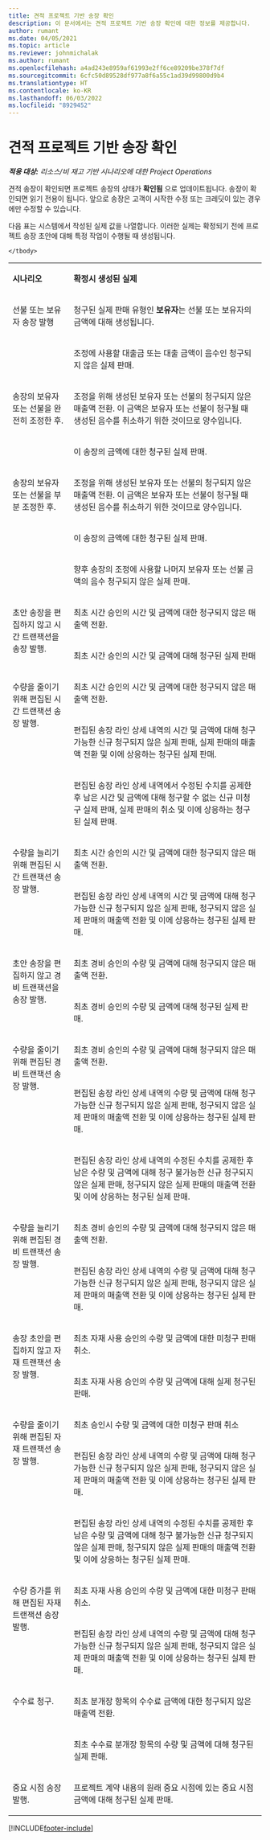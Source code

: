 ```yaml
---
title: 견적 프로젝트 기반 송장 확인
description: 이 문서에서는 견적 프로젝트 기반 송장 확인에 대한 정보를 제공합니다.
author: rumant
ms.date: 04/05/2021
ms.topic: article
ms.reviewer: johnmichalak
ms.author: rumant
ms.openlocfilehash: a4ad243e8959af61993e2ff6ce89209be378f7df
ms.sourcegitcommit: 6cfc50d89528df977a8f6a55c1ad39d99800d9b4
ms.translationtype: HT
ms.contentlocale: ko-KR
ms.lasthandoff: 06/03/2022
ms.locfileid: "8929452"
---
```

# <a name="confirm-a-proforma-project-based-invoice"></a>견적 프로젝트 기반 송장 확인

_**적용 대상:** 리소스/비 재고 기반 시나리오에 대한 Project Operations_

견적 송장이 확인되면 프로젝트 송장의 상태가 **확인됨** 으로 업데이트됩니다. 송장이 확인되면 읽기 전용이 됩니다. 앞으로 송장은 고객이 시작한 수정 또는 크레딧이 있는 경우에만 수정할 수 있습니다.

다음 표는 시스템에서 작성된 실제 값을 나열합니다. 이러한 실제는 확정되기 전에 프로젝트 송장 초안에 대해 특정 작업이 수행될 때 생성됩니다.

<table border="0" cellspacing="0" cellpadding="0">
    <tbody>
        <tr>
            <td width="216" valign="top">
                <p>
                    <strong>시나리오</strong>
                </p>
            </td>
            <td width="808" valign="top">
                <p>
                    <strong>확정시 생성된 실제</strong>
                </p>
            </td>
        </tr>
        <tr>
            <td width="216" rowspan="2" valign="top">
                <p>
선불 또는 보유자 송장 발행 </p>
            </td>
            <td width="408" valign="top">
                <p>
청구된 실제 판매 유형인 <strong>보유자</strong>는 선불 또는 보유자의 금액에 대해 생성됩니다.
                </p>
            </td>
        </tr>
        <tr>
            <td width="408" valign="top">
                <p>
조정에 사용할 대출금 또는 대출 금액이 음수인 청구되지 않은 실제 판매.
                </p>
            </td>
        </tr>
        <tr>
            <td width="216" rowspan="2" valign="top">
                <p>
송장의 보유자 또는 선불을 완전히 조정한 후.
                </p>
            </td>
            <td width="408" valign="top">
                <p>
조정을 위해 생성된 보유자 또는 선불의 청구되지 않은 매출액 전환. 이 금액은 보유자 또는 선불이 청구될 때 생성된 음수를 취소하기 위한 것이므로 양수입니다.
                </p>
            </td>
        </tr>
        <tr>
            <td width="408" valign="top">
                <p>
이 송장의 금액에 대한 청구된 실제 판매.
                </p>
            </td>
        </tr>
        <tr>
            <td width="216" rowspan="3" valign="top">
                <p>
송장의 보유자 또는 선불을 부분 조정한 후.
                </p>
            </td>
            <td width="408" valign="top">
                <p>
조정을 위해 생성된 보유자 또는 선불의 청구되지 않은 매출액 전환. 이 금액은 보유자 또는 선불이 청구될 때 생성된 음수를 취소하기 위한 것이므로 양수입니다.
                </p>
            </td>
        </tr>
        <tr>
            <td width="408" valign="top">
                <p>
이 송장의 금액에 대한 청구된 실제 판매.
                </p>
            </td>
        </tr>
        <tr>
            <td width="408" valign="top">
                <p>
향후 송장의 조정에 사용할 나머지 보유자 또는 선불 금액의 음수 청구되지 않은 실제 판매.
                </p>
            </td>
        </tr>
        <tr>
            <td width="216" rowspan="2" valign="top">
                <p>
초안 송장을 편집하지 않고 시간 트랜잭션을 송장 발행.
                </p>
            </td>
            <td width="408" valign="top">
                <p>
최초 시간 승인의 시간 및 금액에 대한 청구되지 않은 매출액 전환.
                </p>
            </td>
        </tr>
        <tr>
            <td width="408" valign="top">
                <p>
최초 시간 승인의 시간 및 금액에 대해 청구된 실제 판매
                </p>
            </td>
        </tr>
        <tr>
            <td width="216" rowspan="3" valign="top">
                <p>
수량을 줄이기 위해 편집된 시간 트랜잭션 송장 발행.
                </p>
            </td>
            <td width="408" valign="top">
                <p>
최초 시간 승인의 시간 및 금액에 대한 청구되지 않은 매출액 전환.
                </p>
            </td>
        </tr>
        <tr>
            <td width="408" valign="top">
                <p>
편집된 송장 라인 상세 내역의 시간 및 금액에 대해 청구 가능한 신규 청구되지 않은 실제 판매, 실제 판매의 매출액 전환 및 이에 상응하는 청구된 실제 판매.
                </p>
            </td>
        </tr>
        <tr>
            <td width="408" valign="top">
                <p>
편집된 송장 라인 상세 내역에서 수정된 수치를 공제한 후 남은 시간 및 금액에 대해 청구할 수 없는 신규 미청구 실제 판매, 실제 판매의 취소 및 이에 상응하는 청구된 실제 판매.
                </p>
            </td>
        </tr>
        <tr>
            <td width="216" rowspan="2" valign="top">
                <p>
수량을 늘리기 위해 편집된 시간 트랜잭션 송장 발행.
                </p>
            </td>
            <td width="408" valign="top">
                <p>
최초 시간 승인의 시간 및 금액에 대한 청구되지 않은 매출액 전환.
                </p>
            </td>
        </tr>
        <tr>
            <td width="408" valign="top">
                <p>
편집된 송장 라인 상세 내역의 시간 및 금액에 대해 청구 가능한 신규 청구되지 않은 실제 판매, 청구되지 않은 실제 판매의 매출액 전환 및 이에 상응하는 청구된 실제 판매.
                </p>
            </td>
        </tr>
        <tr>
            <td width="216" rowspan="2" valign="top">
                <p>
초안 송장을 편집하지 않고 경비 트랜잭션을 송장 발행.
                </p>
            </td>
            <td width="408" valign="top">
                <p>
최초 경비 승인의 수량 및 금액에 대해 청구되지 않은 매출액 전환.
                </p>
            </td>
        </tr>
        <tr>
            <td width="408" valign="top">
                <p>
최초 경비 승인의 수량 및 금액에 대해 청구된 실제 판매.
                </p>
            </td>
        </tr>
        <tr>
            <td width="216" rowspan="3" valign="top">
                <p>
수량을 줄이기 위해 편집된 경비 트랜잭션 송장 발행.
                </p>
            </td>
            <td width="408" valign="top">
                <p>
최초 경비 승인의 수량 및 금액에 대해 청구되지 않은 매출액 전환.
                </p>
            </td>
        </tr>
        <tr>
            <td width="408" valign="top">
                <p>
편집된 송장 라인 상세 내역의 수량 및 금액에 대해 청구 가능한 신규 청구되지 않은 실제 판매, 청구되지 않은 실제 판매의 매출액 전환 및 이에 상응하는 청구된 실제 판매.
                </p>
            </td>
        </tr>
        <tr>
            <td width="408" valign="top">
                <p>
편집된 송장 라인 상세 내역의 수정된 수치를 공제한 후 남은 수량 및 금액에 대해 청구 불가능한 신규 청구되지 않은 실제 판매, 청구되지 않은 실제 판매의 매출액 전환 및 이에 상응하는 청구된 실제 판매.
                </p>
            </td>
        </tr>
        <tr>
            <td width="216" rowspan="2" valign="top">
                <p>
수량을 늘리기 위해 편집된 경비 트랜잭션 송장 발행.
                </p>
            </td>
            <td width="408" valign="top">
                <p>
최초 경비 승인의 수량 및 금액에 대해 청구되지 않은 매출액 전환.
                </p>
            </td>
        </tr>
        <tr>
            <td width="408" valign="top">
                <p>
편집된 송장 라인 상세 내역의 수량 및 금액에 대해 청구 가능한 신규 청구되지 않은 실제 판매, 청구되지 않은 실제 판매의 매출액 전환 및 이에 상응하는 청구된 실제 판매. 
                </p>
            </td>
        </tr>
        <tr>
            <td width="216" rowspan="2" valign="top">
                <p>
송장 초안을 편집하지 않고 자재 트랜잭션 송장 발행.
                </p>
            </td>
            <td width="408" valign="top">
                <p>
최초 자재 사용 승인의 수량 및 금액에 대한 미청구 판매 취소.
                </p>
            </td>
        </tr>
        <tr>
            <td width="408" valign="top">
                <p>
최초 자재 사용 승인의 수량 및 금액에 대해 실제 청구된 판매.
                </p>
            </td>
        </tr>
        <tr>
            <td width="216" rowspan="3" valign="top">
                <p>
수량을 줄이기 위해 편집된 자재 트랜잭션 송장 발행.
                </p>
            </td>
            <td width="408" valign="top">
                <p>
최초 승인시 수량 및 금액에 대한 미청구 판매 취소
                </p>
            </td>
        </tr>
        <tr>
            <td width="408" valign="top">
                <p>
편집된 송장 라인 상세 내역의 수량 및 금액에 대해 청구 가능한 신규 청구되지 않은 실제 판매, 청구되지 않은 실제 판매의 매출액 전환 및 이에 상응하는 청구된 실제 판매.
                </p>
            </td>
        </tr>
        <tr>
            <td width="408" valign="top">
                <p>
편집된 송장 라인 상세 내역의 수정된 수치를 공제한 후 남은 수량 및 금액에 대해 청구 불가능한 신규 청구되지 않은 실제 판매, 청구되지 않은 실제 판매의 매출액 전환 및 이에 상응하는 청구된 실제 판매.
                </p>
            </td>
        </tr>
        <tr>
            <td width="216" rowspan="2" valign="top">
                <p>
수량 증가를 위해 편집된 자재 트랜잭션 송장 발행.
                </p>
            </td>
            <td width="408" valign="top">
                <p>
최초 자재 사용 승인의 수량 및 금액에 대한 미청구 판매 취소.
                </p>
            </td>
        </tr>
        <tr>
            <td width="408" valign="top">
                <p>
편집된 송장 라인 상세 내역의 수량 및 금액에 대해 청구 가능한 신규 청구되지 않은 실제 판매, 청구되지 않은 실제 판매의 매출액 전환 및 이에 상응하는 청구된 실제 판매.
                </p>
            </td>
        </tr>
        <tr>
            <td width="216" rowspan="2" valign="top">
                <p>
수수료 청구.
                </p>
            </td>
            <td width="408" valign="top">
                <p>
최초 분개장 항목의 수수료 금액에 대한 청구되지 않은 매출액 전환.
                </p>
            </td>
        </tr>
        <tr>
            <td width="408" valign="top">
                <p>
최초 수수료 분개장 항목의 수량 및 금액에 대해 청구된 실제 판매.
                </p>
            </td>
        </tr>
        <tr>
            <td width="216" valign="top">
                <p>
중요 시점 송장 발행.
                </p>
            </td>
            <td width="408" valign="top">
                <p>
프로젝트 계약 내용의 원래 중요 시점에 있는 중요 시점 금액에 대해 청구된 실제 판매.
                </p>
            </td>
        </tr>
       
    </tbody>
</table>

[!INCLUDE[footer-include](../includes/footer-banner.md)]
